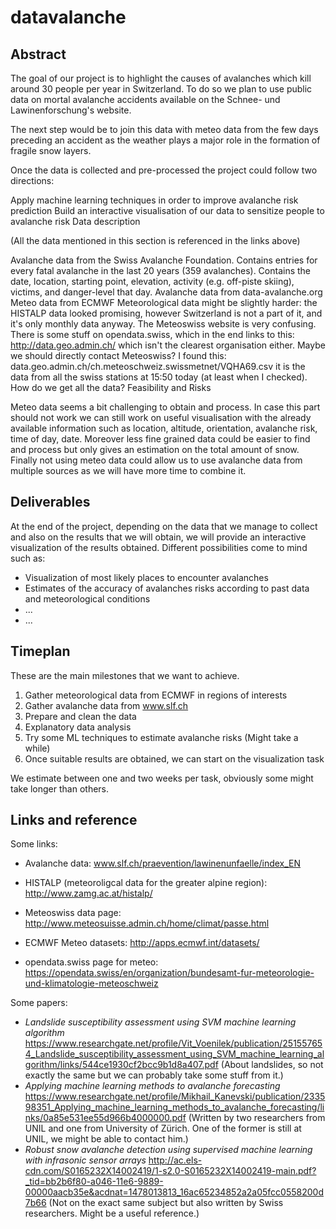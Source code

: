 # datavalanche

## Abstract

The goal of our project is to highlight the causes of avalanches which kill around 30 people per year in Switzerland. To do so we plan to use public data on mortal avalanche accidents available on the Schnee- und Lawinenforschung's website.

The next step would be to join this data with meteo data from the few days preceding an accident as the weather plays a major role in the formation of fragile snow layers.

Once the data is collected and pre-processed the project could follow two directions:

Apply machine learning techniques in order to improve avalanche risk prediction
Build an interactive visualisation of our data to sensitize people to avalanche risk
Data description

(All the data mentioned in this section is referenced in the links above)

Avalanche data from the Swiss Avalanche Foundation. Contains entries for every fatal avalanche in the last 20 years (359 avalanches). Contains the date, location, starting point, elevation, activity (e.g. off-piste skiing), victims, and danger-level that day.
Avalanche data from data-avalanche.org
Meteo data from ECMWF
Meteorological data might be slightly harder: the HISTALP data looked promising, however Switzerland is not a part of it, and it's only monthly data anyway. The Meteoswiss website is very confusing. There is some stuff on opendata.swiss, which in the end links to this: http://data.geo.admin.ch/ which isn't the clearest organisation either. Maybe we should directly contact Meteoswiss? I found this: data.geo.admin.ch/ch.meteoschweiz.swissmetnet/VQHA69.csv it is the data from all the swiss stations at 15:50 today (at least when I checked). How do we get all the data?
Feasibility and Risks

Meteo data seems a bit challenging to obtain and process. In case this part should not work we can still work on useful visualisation with the already available information such as location, altitude, orientation, avalanche risk, time of day, date. Moreover less fine grained data could be easier to find and process but only gives an estimation on the total amount of snow. Finally not using meteo data could allow us to use avalanche data from multiple sources as we will have more time to combine it.

## Deliverables

At the end of the project, depending on the data that we manage to collect and also on the results that we will obtain, we will provide an interactive visualization of the results obtained.
Different possibilities come to mind such as:
- Visualization of most likely places to encounter avalanches  
- Estimates of the accuracy of avalanches risks according to past data and meteorological conditions 
- ...
- ...

## Timeplan

These are the main milestones that we want to achieve. 

1) Gather meteorological data from ECMWF in regions of interests
2) Gather avalanche data from  www.slf.ch
3) Prepare and clean the data
4) Explanatory data analysis
5) Try some ML techniques to estimate avalanche risks (Might take a while)
6) Once suitable results are obtained, we can start on the visualization task


We estimate between one and two weeks per task, obviously some might take longer than others.


## Links and reference

Some links:

  * Avalanche data: www.slf.ch/praevention/lawinenunfaelle/index_EN

  * HISTALP (meteoroligcal data for the greater alpine region): http://www.zamg.ac.at/histalp/

  * Meteoswiss data page: http://www.meteosuisse.admin.ch/home/climat/passe.html

  * ECMWF Meteo datasets: http://apps.ecmwf.int/datasets/

  * opendata.swiss page for meteo: https://opendata.swiss/en/organization/bundesamt-fur-meteorologie-und-klimatologie-meteoschweiz

Some papers:

  * _Landslide susceptibility assessment using SVM machine learning algorithm_ https://www.researchgate.net/profile/Vit_Voenilek/publication/251557654_Landslide_susceptibility_assessment_using_SVM_machine_learning_algorithm/links/544ce1930cf2bcc9b1d8a407.pdf (About landslides, so not exactly the same but we can probably take some stuff from it.)
  * _Applying machine learning methods to avalanche forecasting_ https://www.researchgate.net/profile/Mikhail_Kanevski/publication/233598351_Applying_machine_learning_methods_to_avalanche_forecasting/links/0a85e531ee55d966b4000000.pdf (Written by two researchers from UNIL and one from University of Zürich. One of the former is still at UNIL, we might be able to contact him.)
  * _Robust snow avalanche detection using supervised machine learning
with infrasonic sensor arrays_ http://ac.els-cdn.com/S0165232X14002419/1-s2.0-S0165232X14002419-main.pdf?_tid=bb2b6f80-a046-11e6-9889-00000aacb35e&acdnat=1478013813_16ac65234852a2a05fcc0558200d7b66 (Not on the exact same subject but also written by Swiss researchers. Might be a useful reference.)

